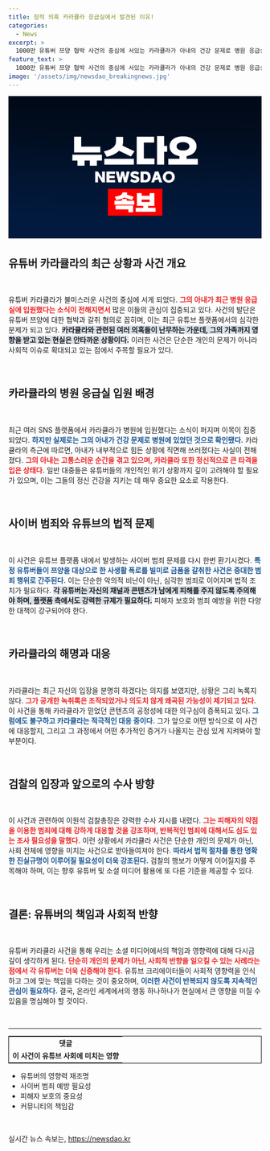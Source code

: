 ```yaml
---
title: 잠적 의혹 카라큘라 응급실에서 발견된 이유!
categories:
  - News
excerpt: >
  1000만 유튜버 쯔양 협박 사건의 중심에 서있는 카라큘라가 아내의 건강 문제로 병원 응급실에 있다는 소식이 전해졌다. 악성 루머와 금품 갈취의 숨겨진 진실은? 잘못된 녹취록 조작 의혹까지! 클릭해서 확인해보세요!
feature_text: >
  1000만 유튜버 쯔양 협박 사건의 중심에 서있는 카라큘라가 아내의 건강 문제로 병원 응급실에 있다는 소식이 전해졌다. 악성 루머와 금품 갈취의 숨겨진 진실은? 잘못된 녹취록 조작 의혹까지! 클릭해서 확인해보세요!
image: '/assets/img/newsdao_breakingnews.jpg'
---
```


<p><img src="/assets/img/newsdao_breakingnews.jpg" alt="koreaapp 속보" /></p>

<h2 data-ke-size="size26">유튜버 카라큘라의 최근 상황과 사건 개요</h2>

<p data-ke-size="size16">&nbsp;</p>

<p>유튜버 카라큘라가 불미스러운 사건의 중심에 서게 되었다. <b><span style="color: #ee2323;">그의 아내가 최근 병원 응급실에 입원했다는 소식이 전해지면서</span></b> 많은 이들의 관심이 집중되고 있다. 사건의 발단은 유튜버 쯔양에 대한 협박과 갈취 혐의로 꼽히며, 이는 최근 유튜브 플랫폼에서의 심각한 문제가 되고 있다. <b><span style="background-color: #21538527;">카라큘라와 관련된 여러 의혹들이 난무하는 가운데, 그의 가족까지 영향을 받고 있는 현실은 안타까운 상황이다.</span></b> 이러한 사건은 단순한 개인의 문제가 아니라 사회적 이슈로 확대되고 있는 점에서 주목할 필요가 있다.</p>

<p data-ke-size="size16">&nbsp;</p>

<h2 data-ke-size="size26">카라큘라의 병원 응급실 입원 배경</h2>

<p data-ke-size="size16">&nbsp;</p>

<p>최근 여러 SNS 플랫폼에서 카라큘라가 병원에 입원했다는 소식이 퍼지며 이목이 집중되었다. <b><span style="color: #1a5490;">하지만 실제로는 그의 아내가 건강 문제로 병원에 있었던 것으로 확인됐다.</span></b> 카라큘라의 측근에 따르면, 아내가 내부적으로 힘든 상황에 직면해 쓰러졌다는 사실이 전해졌다. <b><span style="color: #ee2323;">그의 아내는 고통스러운 순간을 겪고 있으며, 카라큘라 또한 정신적으로 큰 타격을 입은 상태다.</span></b> 일반 대중들은 유튜버들의 개인적인 위기 상황까지 깊이 고려해야 할 필요가 있으며, 이는 그들의 정신 건강을 지키는 데 매우 중요한 요소로 작용한다.</p>

<p data-ke-size="size16">&nbsp;</p>

<h2 data-ke-size="size26">사이버 범죄와 유튜브의 법적 문제</h2>

<p data-ke-size="size16">&nbsp;</p>

<p>이 사건은 유튜브 플랫폼 내에서 발생하는 사이버 범죄 문제를 다시 한번 환기시켰다. <b><span style="color: #1a5490;">특정 유튜버들이 쯔양을 대상으로 한 사생활 폭로를 빌미로 금품을 갈취한 사건은 중대한 범죄 행위로 간주된다.</span></b> 이는 단순한 악의적 비난이 아닌, 심각한 범죄로 이어지며 법적 조치가 필요하다. <b><span style="background-color: #21538527;">각 유튜버는 자신의 채널과 콘텐츠가 남에게 피해를 주지 않도록 주의해야 하며, 플랫폼 측에서도 강력한 규제가 필요하다.</span></b> 피해자 보호와 범죄 예방을 위한 다양한 대책이 강구되어야 한다.</p>

<p data-ke-size="size16">&nbsp;</p>

<h2 data-ke-size="size26">카라큘라의 해명과 대응</h2>

<p data-ke-size="size16">&nbsp;</p>

<p>카라큘라는 최근 자신의 입장을 분명히 하겠다는 의지를 보였지만, 상황은 그리 녹록지 않다. <b><span style="color: #ee2323;">그가 공개한 녹취록은 조작되었거나 의도치 않게 왜곡된 가능성이 제기되고 있다.</span></b> 이 사건을 통해 카라큘라가 믿었던 콘텐츠의 공정성에 대한 의구심이 증폭되고 있다. <b><span style="color: #1a5490;">그럼에도 불구하고 카라큘라는 적극적인 대응 중이다.</span></b> 그가 앞으로 어떤 방식으로 이 사건에 대응할지, 그리고 그 과정에서 어떤 추가적인 증거가 나올지는 관심 있게 지켜봐야 할 부분이다.</p>

<p data-ke-size="size16">&nbsp;</p>

<h2 data-ke-size="size26">검찰의 입장과 앞으로의 수사 방향</h2>

<p data-ke-size="size16">&nbsp;</p>

<p>이 사건과 관련하여 이원석 검찰총장은 강력한 수사 지시를 내렸다. <b><span style="color: #ee2323;">그는 피해자의 약점을 이용한 범죄에 대해 강하게 대응할 것을 강조하며, 반복적인 범죄에 대해서도 심도 있는 조사 필요성을 말했다.</span></b> 이런 상황에서 카라큘라 사건은 단순한 개인의 문제가 아닌, 사회 전체에 영향을 미치는 사건으로 받아들여져야 한다. <b><span style="color: #1a5490;">따라서 법적 절차를 통한 명확한 진실규명이 이루어질 필요성이 더욱 강조된다.</span></b> 검찰의 행보가 어떻게 이어질지를 주목해야 하며, 이는 향후 유튜버 및 소셜 미디어 활용에 또 다른 기준을 제공할 수 있다.</p>

<p data-ke-size="size16">&nbsp;</p>

<h2 data-ke-size="size26">결론: 유튜버의 책임과 사회적 반향</h2>

<p data-ke-size="size16">&nbsp;</p>

<p>유튜버 카라큘라 사건을 통해 우리는 소셜 미디어에서의 책임과 영향력에 대해 다시금 깊이 생각하게 된다. <b><span style="color: #ee2323;">단순히 개인의 문제가 아닌, 사회적 반향을 일으킬 수 있는 사례라는 점에서 각 유튜버는 더욱 신중해야 한다.</span></b> 유튜브 크리에이터들이 사회적 영향력을 인식하고 그에 맞는 책임을 다하는 것이 중요하며, <b><span style="color: #1a5490;">이러한 사건이 반복되지 않도록 지속적인 관심이 필요하다.</span></b> 결국, 온라인 세계에서의 행동 하나하나가 현실에서 큰 영향을 미칠 수 있음을 명심해야 할 것이다.</p>

<p data-ke-size="size16">&nbsp;</p>

<hr>

<table style="width: 100%; border: 1px solid #000;">
  <tr>
    <td style="text-align: center; height: 17px;"><b>댓글</b></td>
  </tr>
  <tr>
    <td style="text-align: center; height: 17px;"><b>이 사건이 유튜브 사회에 미치는 영향</b></td>
  </tr>
</table>

<ul>
  <li>유튜버의 영향력 재조명</li>
  <li>사이버 범죄 예방 필요성</li>
  <li>피해자 보호의 중요성</li>
  <li>커뮤니티의 책임감</li>
</ul>

<p data-ke-size="size16">&nbsp;</p>
실시간 뉴스 속보는, <a href="https://newsdao.kr" rel="dofollow">https://newsdao.kr</a>


